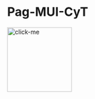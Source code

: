 # Pag-MUI-CyT

<a href="https://ro-fer.github.io/Pag-MUI-CyT/" target="_blank">
<img src="https://noeliareginelli.com/wp-content/uploads/2019/06/boton-clic-aqui-300x91.png" alt="click-me" width="150px">
</a>
